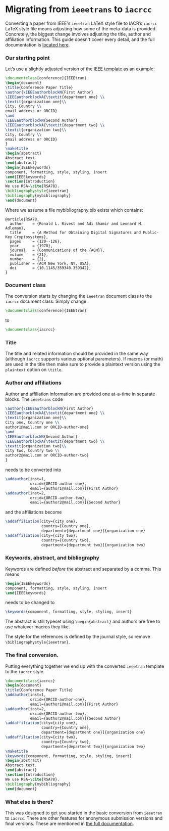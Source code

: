 # Migrating from `ieeetrans` to `iacrcc`

Converting a paper from IEEE's `ieeetran` LaTeX style file to IACR’s `iacrcc` LaTeX style file means adjusting how some of the meta-data is provided. Concretely, the biggest change involves adjusting the title, author and affiliation information. This guide doesn't cover every detail, and the full documentation is [located here](https://publish.iacr.org/iacrcc).

### Our starting point

Let’s use a slightly adjusted version of the [IEEE template](https://www.ieee.org/conferences/publishing/templates.html) as an example:

```latex
\documentclass[conference]{IEEEtran}
\begin{document}
\title{Conference Paper Title}
\author{\IEEEauthorblockN{First Author}
\IEEEauthorblockA{\textit{department one} \\
\textit{organization one}\\
City, Country \\
email address or ORCID}
\and
\IEEEauthorblockN{Second Author}
\IEEEauthorblockA{\textit{department two} \\
\textit{organization two}\\
City, Country \\
email address or ORCID}
}
\maketitle
\begin{abstract}
Abstract text.
\end{abstract}
\begin{IEEEkeywords}
component, formatting, style, styling, insert
\end{IEEEkeywords}
\section{Introduction}
We use RSA~\cite{RSA78}.
\bibliographystyle{ieeetran}
\bibliography{mybibliography}
\end{document}
```
Where we assume a file mybibliography.bib exists which contains:

```
@article{RSA78,
  author    = {Ronald L. Rivest and Adi Shamir and Leonard M. Adleman},
  title     = {A Method for Obtaining Digital Signatures and Public-Key Cryptosystems},
  pages     = {120--126},
  year      = {1978},
  journal   = {Communications of the {ACM}},
  volume    = {21},
  number    = {2},
  publisher = {ACM New York, NY, USA},
  doi       = {10.1145/359340.359342},
}
```

### Document class

The conversion starts by changing the `ieeetran` document class to the `iacrcc` document class. Simply change

```latex
\documentclass[conference]{IEEEtran}
```
to
```latex
\documentclass{iacrcc}
```

### Title

The title and related information should be provided in the same way (although `iacrcc` supports various optional parameters). If macros (or math) are used in the title then make sure to provide a plaintext version using the `plaintext` option on `\title`.

### Author and affiliations

Author and affiliation information are provided one at-a-time in separate blocks. The `ieeetrans` code

```latex
\author{\IEEEauthorblockN{First Author}
\IEEEauthorblockA{\textit{department one} \\
\textit{organization one}\\
City one, Country one \\
author1@mail.com or ORCID-author-one}
\and
\IEEEauthorblockN{Second Author}
\IEEEauthorblockA{\textit{department two} \\
\textit{organization two}\\
City two, Country two \\
author2@mail.com or ORCID-author-two}
}
```
needs to be converted into

```latex
\addauthor[inst=1,
           orcid={ORCID-author-one},
           email={author1@mail.com}]{First Author}
\addauthor[inst=2,
           orcid={ORCID-author-two},
           email={author2@mail.com}]{Second Author}
```
and the affiliations become
```latex
\addaffiliation[city={city one},
                country={Country one},
                department={department one}]{organization one}
\addaffiliation[city={city two},
                country={Country two},
                department={department two}]{organization two}
```

### Keywords, abstract, and bibliography

Keywords are defined *before* the abstract and separated by a comma. This means
```latex
\begin{IEEEkeywords}
component, formatting, style, styling, insert
\end{IEEEkeywords}
```
needs to be changed to
```latex
\keywords{component, formatting, style, styling, insert}
```
The abstract is still typeset using `\begin{abstract}` and authors are free to use whatever macros they like.

The style for the references is defined by the journal style, so remove `\bibliographystyle{ieeetran}`.

### The final conversion.

Putting everything together we end up with the converted `ieeetran` template to the `iacrcc` style.

```latex
\documentclass{iacrcc}
\begin{document}
\title{Conference Paper Title}
\addauthor[inst=1,
           orcid={ORCID-author-one},
           email={author1@mail.com}]{First Author}
\addauthor[inst=2,
           orcid={ORCID-author-two},
           email={author2@mail.com}]{Second Author}
\addaffiliation[city={city one},
                country={Country one},
                department={department one}]{organization one}
\addaffiliation[city={city two},
                country={Country two},
                department={department two}]{organization two}
\maketitle
\keywords{component, formatting, style, styling, insert}
\begin{abstract}
Abstract text.
\end{abstract}
\section{Introduction}
We use RSA~\cite{RSA78}.
\bibliography{mybibliography}
\end{document}
```
### What else is there?

This was designed to get you started in the basic conversion from `ieeetran` to `iacrcc`.  There are other features for anonymous submission versions and final versions. These are mentioned in [the
full documentation](https://publish.iacr.org/iacrcc).
